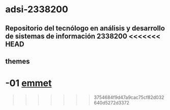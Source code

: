 # adsi-2338200
Repositorio del tecnólogo en análisis y desarrollo de sistemas de información 2338200
<<<<<<< HEAD
---
## themes

-**01** [emmet](01-emmet/)
=======
>>>>>>> 3754684f9d47a9cac75cf82d032640d5272d3372
